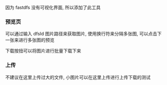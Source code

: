 因为 fastdfs 没有可视化界面, 所以添加了此工具

### 预览页
可以通过输入 dfsId 图片路径来获取图片, 使用换行符来分隔多张图, 可以点击下一张来进行多张图的预览

下载按扭可以将图片进行批量下载下来

### 上传

不建议在这里上传过大的文件, 小图片可以在这里上传进行上传下载的测试